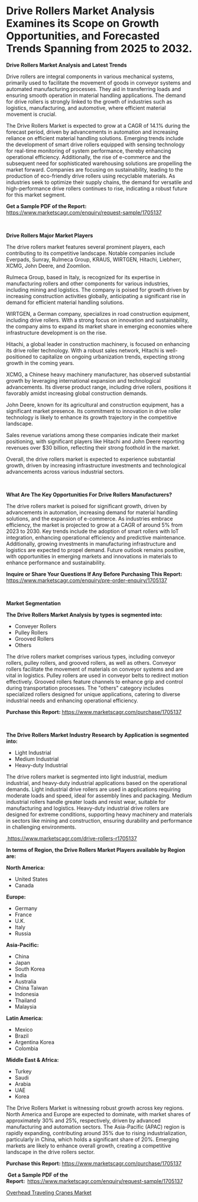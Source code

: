 <p><h1>Drive Rollers Market Analysis Examines its Scope on Growth Opportunities, and Forecasted Trends Spanning from 2025 to 2032.</h1></p><p><strong>Drive Rollers Market Analysis and Latest Trends</strong></p>
<p><p>Drive rollers are integral components in various mechanical systems, primarily used to facilitate the movement of goods in conveyor systems and automated manufacturing processes. They aid in transferring loads and ensuring smooth operation in material handling applications. The demand for drive rollers is strongly linked to the growth of industries such as logistics, manufacturing, and automotive, where efficient material movement is crucial.</p><p>The Drive Rollers Market is expected to grow at a CAGR of 14.1% during the forecast period, driven by advancements in automation and increasing reliance on efficient material handling solutions. Emerging trends include the development of smart drive rollers equipped with sensing technology for real-time monitoring of system performance, thereby enhancing operational efficiency. Additionally, the rise of e-commerce and the subsequent need for sophisticated warehousing solutions are propelling the market forward. Companies are focusing on sustainability, leading to the production of eco-friendly drive rollers using recyclable materials. As industries seek to optimize their supply chains, the demand for versatile and high-performance drive rollers continues to rise, indicating a robust future for this market segment.</p></p>
<p><strong>Get a Sample PDF of the Report:&nbsp;</strong> <a href="https://www.marketscagr.com/enquiry/request-sample/1705137?utm_campaign=2003&utm_medium=2&utm_source=Github&utm_content=ia&utm_term=21022025&utm_id=drive-rollers">https://www.marketscagr.com/enquiry/request-sample/1705137</a></p>
<p>&nbsp;</p>
<p><strong>Drive Rollers Major Market Players</strong></p>
<p><p>The drive rollers market features several prominent players, each contributing to its competitive landscape. Notable companies include Everpads, Sunray, Rulmeca Group, KRAUS, WIRTGEN, Hitachi, Liebherr, XCMG, John Deere, and Zoomlion. </p><p>Rulmeca Group, based in Italy, is recognized for its expertise in manufacturing rollers and other components for various industries, including mining and logistics. The company is poised for growth driven by increasing construction activities globally, anticipating a significant rise in demand for efficient material handling solutions.</p><p>WIRTGEN, a German company, specializes in road construction equipment, including drive rollers. With a strong focus on innovation and sustainability, the company aims to expand its market share in emerging economies where infrastructure development is on the rise.</p><p>Hitachi, a global leader in construction machinery, is focused on enhancing its drive roller technology. With a robust sales network, Hitachi is well-positioned to capitalize on ongoing urbanization trends, expecting strong growth in the coming years.</p><p>XCMG, a Chinese heavy machinery manufacturer, has observed substantial growth by leveraging international expansion and technological advancements. Its diverse product range, including drive rollers, positions it favorably amidst increasing global construction demands.</p><p>John Deere, known for its agricultural and construction equipment, has a significant market presence. Its commitment to innovation in drive roller technology is likely to enhance its growth trajectory in the competitive landscape.</p><p>Sales revenue variations among these companies indicate their market positioning, with significant players like Hitachi and John Deere reporting revenues over $30 billion, reflecting their strong foothold in the market.</p><p>Overall, the drive rollers market is expected to experience substantial growth, driven by increasing infrastructure investments and technological advancements across various industrial sectors.</p></p>
<p>&nbsp;</p>
<p><strong>What Are The Key Opportunities For Drive Rollers Manufacturers?</strong></p>
<p><p>The drive rollers market is poised for significant growth, driven by advancements in automation, increasing demand for material handling solutions, and the expansion of e-commerce. As industries embrace efficiency, the market is projected to grow at a CAGR of around 5% from 2023 to 2030. Key trends include the adoption of smart rollers with IoT integration, enhancing operational efficiency and predictive maintenance. Additionally, growing investments in manufacturing infrastructure and logistics are expected to propel demand. Future outlook remains positive, with opportunities in emerging markets and innovations in materials to enhance performance and sustainability.</p></p>
<p><strong>Inquire or Share Your Questions If Any Before Purchasing This Report:</strong> <a href="https://www.marketscagr.com/enquiry/pre-order-enquiry/1705137?utm_campaign=2003&utm_medium=2&utm_source=Github&utm_content=ia&utm_term=21022025&utm_id=drive-rollers">https://www.marketscagr.com/enquiry/pre-order-enquiry/1705137</a></p>
<p>&nbsp;</p>
<p><strong>Market Segmentation</strong></p>
<p><strong>The Drive Rollers Market Analysis by types is segmented into:</strong></p>
<p><ul><li>Conveyer Rollers</li><li>Pulley Rollers</li><li>Grooved Rollers</li><li>Others</li></ul></p>
<p><p>The drive rollers market comprises various types, including conveyor rollers, pulley rollers, and grooved rollers, as well as others. Conveyor rollers facilitate the movement of materials on conveyor systems and are vital in logistics. Pulley rollers are used in conveyor belts to redirect motion effectively. Grooved rollers feature channels to enhance grip and control during transportation processes. The "others" category includes specialized rollers designed for unique applications, catering to diverse industrial needs and enhancing operational efficiency.</p></p>
<p><strong>Purchase this Report:&nbsp;</strong><a href="https://www.marketscagr.com/purchase/1705137?utm_campaign=2003&utm_medium=2&utm_source=Github&utm_content=ia&utm_term=21022025&utm_id=drive-rollers">https://www.marketscagr.com/purchase/1705137</a></p>
<p>&nbsp;</p>
<p><strong>The Drive Rollers Market Industry Research by Application is segmented into:</strong></p>
<p><ul><li>Light Industrial</li><li>Medium Industrial</li><li>Heavy-duty Industrial</li></ul></p>
<p><p>The drive rollers market is segmented into light industrial, medium industrial, and heavy-duty industrial applications based on the operational demands. Light industrial drive rollers are used in applications requiring moderate loads and speed, ideal for assembly lines and packaging. Medium industrial rollers handle greater loads and resist wear, suitable for manufacturing and logistics. Heavy-duty industrial drive rollers are designed for extreme conditions, supporting heavy machinery and materials in sectors like mining and construction, ensuring durability and performance in challenging environments.</p></p>
<p><a href="https://www.marketscagr.com/drive-rollers-r1705137?utm_campaign=2003&utm_medium=2&utm_source=Github&utm_content=ia&utm_term=21022025&utm_id=drive-rollers">&nbsp;https://www.marketscagr.com/drive-rollers-r1705137</a></p>
<p><strong>In terms of Region, the Drive Rollers Market Players available by Region are:</strong></p>
<p>
    <p> <strong> North America: </strong>
        <ul>
            <li>United States</li>
            <li>Canada</li>
        </ul>
        </p> 
    <p> <strong> Europe: </strong>
        <ul>
            <li>Germany</li>
            <li>France</li>
            <li>U.K.</li>
            <li>Italy</li>
            <li>Russia</li>
        </ul>
        </p> 
    <p> <strong> Asia-Pacific: </strong>
        <ul>
            <li>China</li>
            <li>Japan</li>
            <li>South Korea</li>
            <li>India</li>
            <li>Australia</li>
            <li>China Taiwan</li>
            <li>Indonesia</li>
            <li>Thailand</li>
            <li>Malaysia</li>
        </ul>
        </p> 
    <p> <strong> Latin America: </strong>
        <ul>
            <li>Mexico</li>
            <li>Brazil</li>
            <li>Argentina Korea</li>
            <li>Colombia</li>
        </ul>
        </p> 
    <p> <strong> Middle East & Africa: </strong>
        <ul>
            <li>Turkey</li>
            <li>Saudi</li>
            <li>Arabia</li>
            <li>UAE</li>
            <li>Korea</li>
        </ul>
    </p>
    </p>
<p><p>The Drive Rollers Market is witnessing robust growth across key regions. North America and Europe are expected to dominate, with market shares of approximately 30% and 25%, respectively, driven by advanced manufacturing and automation sectors. The Asia-Pacific (APAC) region is rapidly expanding, contributing around 35% due to rising industrialization, particularly in China, which holds a significant share of 20%. Emerging markets are likely to enhance overall growth, creating a competitive landscape in the drive rollers sector.</p></p>
<p><strong>Purchase this Report: </strong><a href="https://www.marketscagr.com/purchase/1705137?utm_campaign=2003&utm_medium=2&utm_source=Github&utm_content=ia&utm_term=21022025&utm_id=drive-rollers">https://www.marketscagr.com/purchase/1705137</a></p>
<p>&nbsp;<strong>Get a Sample PDF of the Report:&nbsp;&nbsp;</strong><a href="https://www.marketscagr.com/enquiry/request-sample/1705137?utm_campaign=2003&utm_medium=2&utm_source=Github&utm_content=ia&utm_term=21022025&utm_id=drive-rollers">https://www.marketscagr.com/enquiry/request-sample/1705137</a></p>
<p><strong></strong></p>
<p><p><a href="https://github.com/mauripalmi/Market-Research-Report-List-6/blob/main/overhead-traveling-cranes-market.md?utm_campaign=2003&utm_medium=2&utm_source=Github&utm_content=ia&utm_term=21022025&utm_id=drive-rollers">Overhead Traveling Cranes Market</a></p></p>